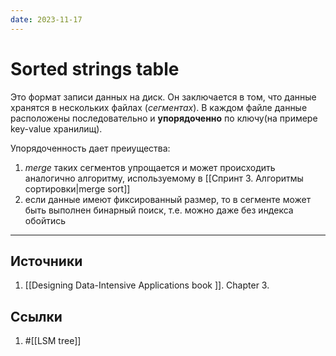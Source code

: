 ```yaml
---
date: 2023-11-17
---
```

# Sorted strings table

Это формат записи данных на диск.
Он заключается в том, что данные хранятся в нескольких файлах (*сегментах*). В каждом файле данные расположены последовательно и **упорядоченно** по ключу(на примере key-value хранилищ).

Упорядоченность дает преиущества:

1. *merge* таких сегментов упрощается и может происходить аналогично алгоритму, используемому в [[Спринт 3. Алгоритмы сортировки|merge sort]]
1. если данные имеют фиксированный размер, то в сегменте может быть выполнен бинарный поиск, т.е. можно даже без индекса обойтись

---

## Источники

1. [[Designing Data-Intensive Applications book ]]. Chapter 3.

## Ссылки

1. #[[LSM tree]]
